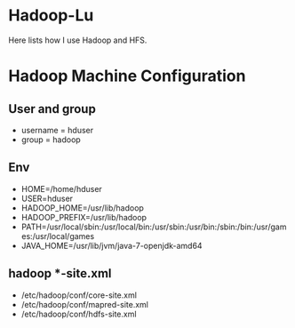 # Hadoop-Lu
Here lists how I use Hadoop and HFS.






# Hadoop Machine Configuration

## User and group

- username = hduser
- group = hadoop

## Env

- HOME=/home/hduser
- USER=hduser
- HADOOP_HOME=/usr/lib/hadoop
- HADOOP_PREFIX=/usr/lib/hadoop
- PATH=/usr/local/sbin:/usr/local/bin:/usr/sbin:/usr/bin:/sbin:/bin:/usr/games:/usr/local/games
- JAVA_HOME=/usr/lib/jvm/java-7-openjdk-amd64

## hadoop *-site.xml

- /etc/hadoop/conf/core-site.xml
- /etc/hadoop/conf/mapred-site.xml
- /etc/hadoop/conf/hdfs-site.xml



